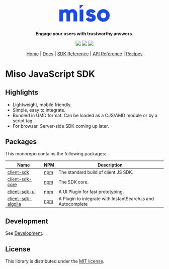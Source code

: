 <div align="center">
  <div>
    <a href="https://miso.ai">
      <img src=".github/img/logo.svg" width="160px">
    </a>
  </div>
  <p>
    <strong>Engage your users with trustworthy answers.</strong>
  </p>
  <p>
    <a href="https://www.npmjs.com/package/@miso.ai/client-sdk"><img src="https://img.shields.io/npm/v/@miso.ai/client-sdk"></a>
    <a href="https://www.npmjs.com/package/@miso.ai/client-sdk"><img src="https://img.shields.io/bundlephobia/minzip/@miso.ai/client-sdk"></a>
    <a href="/LICENSE"><img src="https://img.shields.io/npm/l/@miso.ai/client-sdk"></a>
  </p>
  <a href="https://miso.ai/">Home</a> | <a href="https://docs.miso.ai/">Docs</a> | <a href="https://misoai.github.io/miso-client-js-sdk/sdk">SDK Reference</a> | <a href="https://api.askmiso.com/">API Reference</a> | <a href="https://docs.miso.ai/recipes">Recipes</a>
</div>

# Miso JavaScript SDK

## Highlights
* Lightweight, mobile friendly.
* Simple, easy to integrate.
* Bundled in UMD format. Can be loaded as a CJS/AMD module or by a script tag.
* For browser. Server-side SDK coming up later.

## Packages
This monorepo contains the following packages:

| Name | NPM | Description |
| --- | --- | --- |
| [client-sdk](https://github.com/MisoAI/miso-client-js-sdk/tree/main/packages/client-sdk) | [npm](https://www.npmjs.com/package/@miso.ai/client-sdk) | The standard build of client JS SDK. |
| [client-sdk-core](https://github.com/MisoAI/miso-client-js-sdk/tree/main/packages/client-sdk-core) | [npm](https://www.npmjs.com/package/@miso.ai/client-sdk-core) | The SDK core. |
| [client-sdk-ui](https://github.com/MisoAI/miso-client-js-sdk/tree/main/packages/client-sdk-ui) | [npm](https://www.npmjs.com/package/@miso.ai/client-sdk-ui) | A UI Plugin for fast prototyping. |
| [client-sdk-algolia](https://github.com/MisoAI/miso-client-js-sdk/tree/main/packages/client-sdk-algolia) | [npm](https://www.npmjs.com/package/@miso.ai/client-sdk-algolia) | A Plugin to integrate with InstantSearch.js and Autocomplete |

## Development
See [Development](./development.md).

## License
This library is distributed under the [MIT license](https://github.com/askmiso/miso-client-js-sdk/blob/main/LICENSE).
